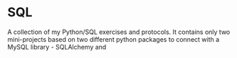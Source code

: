 # SQL
A collection of my Python/SQL exercises and protocols. It contains only two mini-projects based on two different python packages to connect with a MySQL library - SQLAlchemy and 
